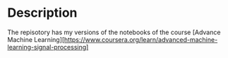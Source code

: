 # Description
The repisotory has my versions of the notebooks of the course [Advance Machine Learning][https://www.coursera.org/learn/advanced-machine-learning-signal-processing]
